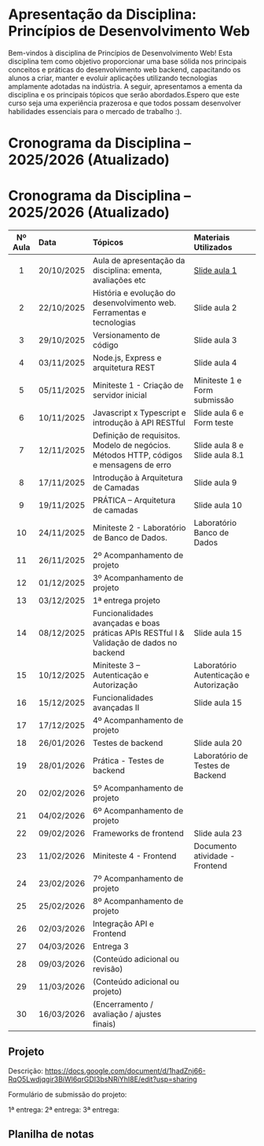 # Apresentação da Disciplina: Princípios de Desenvolvimento Web

Bem-vindos à disciplina de Princípios de Desenvolvimento Web! Esta disciplina tem como objetivo proporcionar uma base sólida nos principais conceitos e práticas do desenvolvimento web backend, capacitando os alunos a criar, manter e evoluir aplicações utilizando tecnologias amplamente adotadas na indústria. A seguir, apresentamos a ementa da disciplina e os principais tópicos que serão abordados.Espero que este curso seja uma experiência prazerosa e que todos possam desenvolver habilidades essenciais para o mercado de trabalho :).

# Cronograma da Disciplina – 2025/2026 (Atualizado)

# Cronograma da Disciplina – 2025/2026 (Atualizado)

| Nº Aula | Data       | Tópicos                                                                 | Materiais Utilizados |
|:--------:|:-----------|:------------------------------------------------------------------------|:---------------------|
| 1 | 20/10/2025 | Aula de apresentação da disciplina: ementa, avaliações etc | [Slide aula 1](aulas/aula1.pdf) |
| 2 | 22/10/2025 | História e evolução do desenvolvimento web. Ferramentas e tecnologias | Slide aula 2 |
| 3 | 29/10/2025 | Versionamento de código | Slide aula 3 |
| 4 | 03/11/2025 | Node.js, Express e arquitetura REST | Slide aula 4 |
| 5 | 05/11/2025 | Miniteste 1 - Criação de servidor inicial | Miniteste 1 e Form submissão |
| 6 | 10/11/2025 | Javascript x Typescript e introdução à API RESTful | Slide aula 6 e Form teste |
| 7 | 12/11/2025 | Definição de requisitos. Modelo de negócios. Métodos HTTP, códigos e mensagens de erro | Slide aula 8 e Slide aula 8.1 |
| 8 | 17/11/2025 | Introdução à Arquitetura de Camadas | Slide aula 9 |
| 9 | 19/11/2025 | PRÁTICA – Arquitetura de camadas | Slide aula 10 |
| 10 | 24/11/2025 | Miniteste 2 - Laboratório de Banco de Dados. | Laboratório Banco de Dados |
| 11 | 26/11/2025 | 2º Acompanhamento de projeto |  |
| 12 | 01/12/2025 | 3º Acompanhamento de projeto |  |
| 13 | 03/12/2025 | 1ª entrega projeto | |
| 14 | 08/12/2025 | Funcionalidades avançadas e boas práticas APIs RESTful I & Validação de dados no backend | Slide aula 15 |
| 15 | 10/12/2025 | Miniteste 3 – Autenticação e Autorização | Laboratório Autenticação e Autorização |
| 16 | 15/12/2025 | Funcionalidades avançadas II | Slide aula 15 |
| 17 | 17/12/2025 | 4º Acompanhamento de projeto |  |
| 18 | 26/01/2026 | Testes de backend | Slide aula 20 |
| 19 | 28/01/2026 | Prática - Testes de backend | Laboratório de Testes de Backend |
| 20 | 02/02/2026 | 5º Acompanhamento de projeto |  |
| 21 | 04/02/2026 | 6º Acompanhamento de projeto |  |
| 22 | 09/02/2026 | Frameworks de frontend | Slide aula 23 |
| 23 | 11/02/2026 | Miniteste 4 - Frontend | Documento atividade - Frontend |
| 24 | 23/02/2026 | 7º Acompanhamento de projeto |  |
| 25 | 25/02/2026 | 8º Acompanhamento de projeto |  |
| 26 | 02/03/2026 | Integração API e Frontend |  |
| 27 | 04/03/2026 | Entrega 3 |  |
| 28 | 09/03/2026 | (Conteúdo adicional ou revisão) |  |
| 29 | 11/03/2026 | (Conteúdo adicional ou projeto) |  |
| 30 | 16/03/2026 | (Encerramento / avaliação / ajustes finais) |  |


## Projeto

Descrição: https://docs.google.com/document/d/1hadZnj66-RqO5Lwdjqgir3BiWl6qrGDI3bsNRiYhI8E/edit?usp=sharing

Formulário de submissão do projeto: 

1ª entrega:
2ª entrega: 
3ª entrega:

## Planilha de notas













